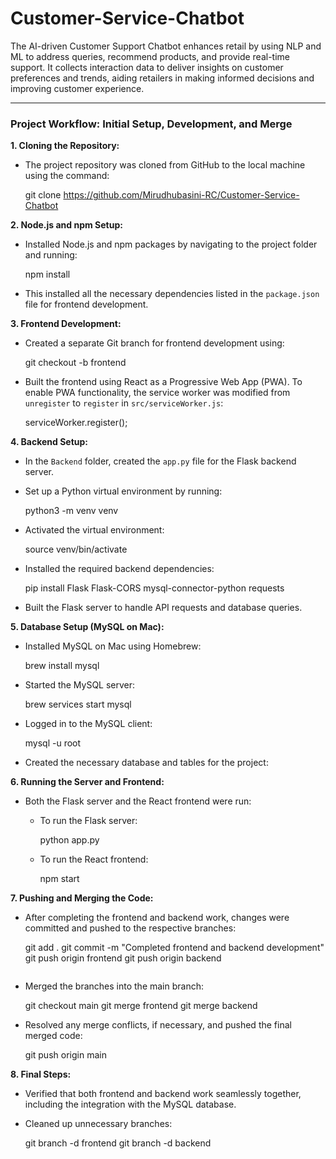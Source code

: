 # Customer-Service-Chatbot
The AI-driven Customer Support Chatbot enhances retail by using NLP and ML to address queries, recommend products, and provide real-time support. It collects interaction data to deliver insights on customer preferences and trends, aiding retailers in making informed decisions and improving customer experience.


---

### Project Workflow: Initial Setup, Development, and Merge

**1. Cloning the Repository:**
   - The project repository was cloned from GitHub to the local machine using the command:

     git clone https://github.com/Mirudhubasini-RC/Customer-Service-Chatbot


**2. Node.js and npm Setup:**
   - Installed Node.js and npm packages by navigating to the project folder and running:
  
     npm install

   - This installed all the necessary dependencies listed in the `package.json` file for frontend development.

**3. Frontend Development:**
   - Created a separate Git branch for frontend development using:

     git checkout -b frontend

   - Built the frontend using React as a Progressive Web App (PWA). To enable PWA functionality, the service worker was modified from `unregister` to `register` in `src/serviceWorker.js`:

     serviceWorker.register();


**4. Backend Setup:**
   - In the `Backend` folder, created the `app.py` file for the Flask backend server.
   - Set up a Python virtual environment by running:

     python3 -m venv venv

   - Activated the virtual environment:

     source venv/bin/activate

   - Installed the required backend dependencies:

     pip install Flask Flask-CORS mysql-connector-python requests

   - Built the Flask server to handle API requests and database queries.

**5. Database Setup (MySQL on Mac):**
   - Installed MySQL on Mac using Homebrew:

     brew install mysql

   - Started the MySQL server:

     brew services start mysql

   - Logged in to the MySQL client:

     mysql -u root

   - Created the necessary database and tables for the project:
     
**6. Running the Server and Frontend:**
   - Both the Flask server and the React frontend were run:
     - To run the Flask server:

       python app.py

     - To run the React frontend:

       npm start


**7. Pushing and Merging the Code:**
   - After completing the frontend and backend work, changes were committed and pushed to the respective branches:

     git add .
     git commit -m "Completed frontend and backend development"
     git push origin frontend
     git push origin backend
     ```
   - Merged the branches into the main branch:

     git checkout main
     git merge frontend
     git merge backend

   - Resolved any merge conflicts, if necessary, and pushed the final merged code:

     git push origin main


**8. Final Steps:**
   - Verified that both frontend and backend work seamlessly together, including the integration with the MySQL database.
   - Cleaned up unnecessary branches:

     git branch -d frontend
     git branch -d backend


